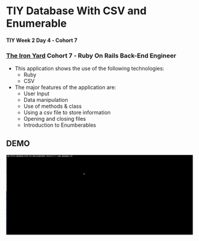 # TIY Database With CSV and Enumerable

#### TIY Week 2 Day 4 &dash; Cohort 7
### **[The Iron Yard](http://theironyard.com)** Cohort 7 &dash; Ruby On Rails Back-End Engineer

- This application shows the use of the following technologies:
  - Ruby
  - CSV
- The major features of the application are:
   - User Input
   - Data manipulation
   - Use of methods & class
   - Using a csv file to store information
   - Opening and closing files
   - Introduction to Enumberables


## DEMO
![](https://raw.githubusercontent.com/brunz36/tiy-database-with-csv-and-enumerable/master/docs/tiy-database_enumerable.gif)
